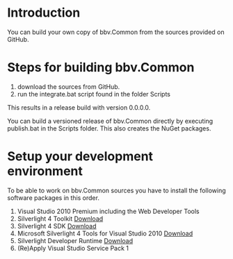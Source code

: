 # Introduction #

You can build your own copy of bbv.Common from the sources provided on GitHub.

# Steps for building bbv.Common #

  1. download the sources from GitHub.
  1. run the integrate.bat script found in the folder Scripts

This results in a release build with version 0.0.0.0.

You can build a versioned release of bbv.Common directly by executing publish.bat in the Scripts folder. This also creates the NuGet packages.


# Setup your development environment #

To be able to work on bbv.Common sources you have to install the following software packages in this order.

  1. Visual Studio 2010 Premium including the Web Developer Tools
  1. Silverlight 4 Toolkit [Download](http://silverlight.codeplex.com/releases/view/43528)
  1. Silverlight 4 SDK [Download](http://www.microsoft.com/downloads/en/details.aspx?FamilyID=298170d6-567c-4b90-9917-490ffcddba87)
  1. Microsoft Silverlight 4 Tools for Visual Studio 2010 [Download](http://www.microsoft.com/downloads/en/details.aspx?FamilyID=b3deb194-ca86-4fb6-a716-b67c2604a139&displaylang=en)
  1. Silverlight Developer Runtime [Download](http://go.microsoft.com/fwlink/?LinkId=146060)
  1. (Re)Apply Visual Studio Service Pack 1